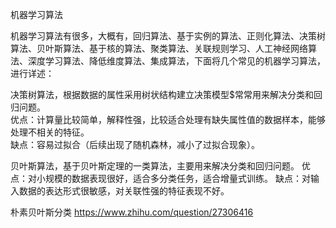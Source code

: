 机器学习算法

   机器学习算法有很多，大概有，回归算法、基于实例的算法、正则化算法、决策树算法、贝叶斯算法、基于核的算法、聚类算法、关联规则学习、人工神经网络算法、深度学习算法、降低维度算法、集成算法，下面将几个常见的机器学习算法，进行详述：



  决策树算法，根据数据的属性采用树状结构建立决策模型$常常用来解决分类和回归问题。        
  优点：计算量比较简单，解释性强，比较适合处理有缺失属性值的数据样本，能够处理不相关的特征。        
  缺点：容易过拟合（后续出现了随机森林，减小了过拟合现象）。


  贝叶斯算法，基于贝叶斯定理的一类算法，主要用来解决分类和回归问题。
  优点：对小规模的数据表现很好，适合多分类任务，适合增量式训练。
  缺点：对输入数据的表达形式很敏感，对关联性强的特征表现不好。


  朴素贝叶斯分类
  https://www.zhihu.com/question/27306416

